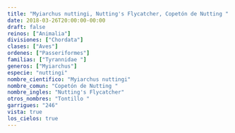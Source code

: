 ```yaml
---
title: "Myiarchus nuttingi, Nutting's Flycatcher, Copetón de Nutting "
date: 2018-03-26T20:00:00-00:00
draft: false
reinos: ["Animalia"]
divisiones: ["Chordata"]
clases: ["Aves"]
ordenes: ["Passeriformes"]
familias: ["Tyrannidae "]
generos: ["Myiarchus"]
especie: "nuttingi"
nombre_cientifico: "Myiarchus nuttingi"
nombre_comun: "Copetón de Nutting "
nombre_ingles: "Nutting's Flycatcher"
otros_nombres: "Tontillo "
garrigues: "246"
vista: true
los_cielos: true
---
```

